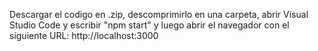 Descargar el codigo en .zip, descomprimirlo en una carpeta, abrir Visual Studio Code y escribir "npm start" y luego abrir el navegador con el siguiente URL: http://localhost:3000